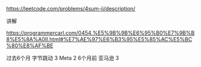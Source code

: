 https://leetcode.com/problems/4sum-ii/description/

讲解

https://programmercarl.com/0454.%E5%9B%9B%E6%95%B0%E7%9B%B8%E5%8A%A0II.html#%E7%AE%97%E6%B3%95%E5%85%AC%E5%BC%80%E8%AF%BE


过去6个月
字节跳动
3
Meta
2
6个月前
亚马逊 3
